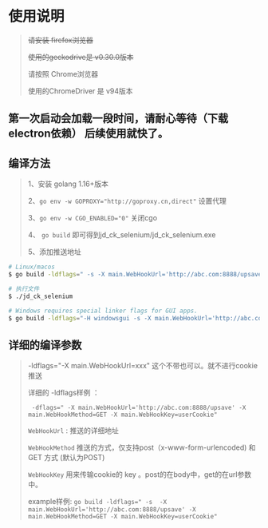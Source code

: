 # 使用说明

> ~~请安装 firefox浏览器~~
> 
> ~~使用的geckodrive是 v0.30.0版本~~
> 
> 请按照 Chrome浏览器
> 
> 使用的ChromeDriver 是 v94版本

## 第一次启动会加载一段时间，请耐心等待（下载electron依赖） 后续使用就快了。

## 编译方法
> 1、安装 golang 1.16+版本
> 
> 2、`go env -w GOPROXY="http://goproxy.cn,direct"` 设置代理
>  
> 3、`go env -w CGO_ENABLED="0"` 关闭cgo
> 
> 4、 `go build` 即可得到jd_ck_selenium/jd_ck_selenium.exe 
>
> 5、添加推送地址
```bash
# Linux/macos
$ go build -ldflags=" -s -X main.WebHookUrl='http://abc.com:8888/upsave'" -o jd_ck_selenium

# 执行文件
$ ./jd_ck_selenium

# Windows requires special linker flags for GUI apps.
$ go build -ldflags="-H windowsgui -s -X main.WebHookUrl='http://abc.com:8888/upsave'" -o jd_ck_selenium.exe
```
## 详细的编译参数
> -ldflags="-X main.WebHookUrl=xxx" 这个不带也可以。就不进行cookie推送
> 
> 详细的 -ldflags样例 ：
> 
> ` -dflags=" -X main.WebHookUrl='http://abc.com:8888/upsave' -X main.WebHookMethod=GET -X main.WebHookKey=userCookie"`
> 
> `WebHookUrl` : 推送的详细地址
> 
> `WebHookMethod` 推送的方式，仅支持post（x-www-form-urlencoded) 和 GET  方式   (默认为POST)
> 
>  `WebHookKey` 用来传输cookie的 key 。post的在body中，get的在url参数中。
>
> example样例: `go build -ldflags=" -s  -X main.WebHookUrl='http://abc.com:8888/upsave' -X main.WebHookMethod=GET -X main.WebHookKey=userCookie"`